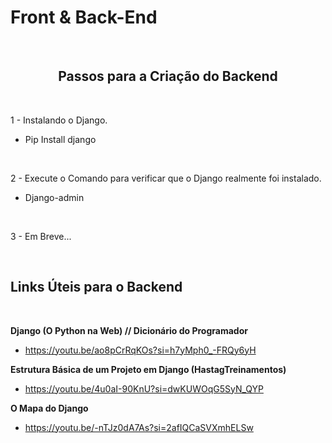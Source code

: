 # Front & Back-End

<br>
<h2 align=center> Passos para a Criação do Backend </h2>
<br>

1 - Instalando o Django.

- Pip Install django

<br>

2 - Execute o  Comando para verificar que o Django realmente foi instalado.

- Django-admin

<br>

3 - Em Breve...


<br>

<h2> Links Úteis para o Backend </h2>
<br>

<b> Django (O Python na Web) // Dicionário do Programador </b>

- https://youtu.be/ao8pCrRqKOs?si=h7yMph0_-FRQy6yH

<b> Estrutura Básica de um Projeto em Django (HastagTreinamentos) </b>

- https://youtu.be/4u0aI-90KnU?si=dwKUWOqG5SyN_QYP

<b> O Mapa do Django </b>

- https://youtu.be/-nTJz0dA7As?si=2afIQCaSVXmhELSw
